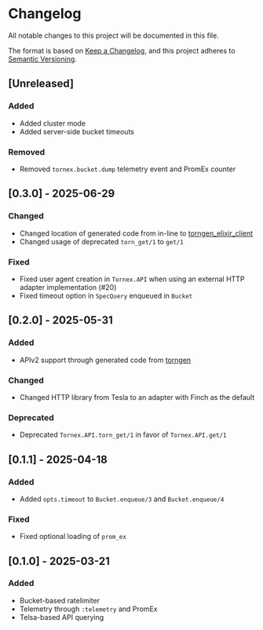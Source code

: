 # Changelog

All notable changes to this project will be documented in this file.

The format is based on [Keep a Changelog](https://keepachangelog.com/en/1.1.0/),
and this project adheres to [Semantic Versioning](https://semver.org/spec/v2.0.0.html).

## [Unreleased]
### Added
- Added cluster mode
- Added server-side bucket timeouts

### Removed
- Removed `tornex.bucket.dump` telemetry event and PromEx counter

## [0.3.0] - 2025-06-29
### Changed
- Changed location of generated code from in-line to [torngen_elixir_client](https://github.com/Tornium/torngen_elixir_client)
- Changed usage of deprecated `torn_get/1` to `get/1`

### Fixed
- Fixed user agent creation in `Tornex.API` when using an external HTTP adapter implementation (#20)
- Fixed timeout option in `SpecQuery` enqueued in `Bucket`

## [0.2.0] - 2025-05-31
### Added
- APIv2 support through generated code from [torngen](https://github.com/Tornium/torngen)

### Changed
- Changed HTTP library from Tesla to an adapter with Finch as the default

### Deprecated
- Deprecated `Tornex.API.torn_get/1` in favor of `Tornex.API.get/1`

## [0.1.1] - 2025-04-18
### Added
- Added `opts.timeout` to `Bucket.enqueue/3` and `Bucket.enqueue/4`

### Fixed
- Fixed optional loading of `prom_ex`

## [0.1.0] - 2025-03-21
### Added
- Bucket-based ratelimiter
- Telemetry through `:telemetry` and PromEx
- Telsa-based API querying
